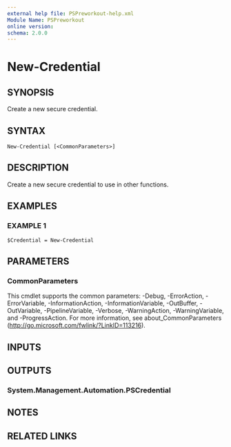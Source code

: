 ```yaml
---
external help file: PSPreworkout-help.xml
Module Name: PSPreworkout
online version:
schema: 2.0.0
---
```


# New-Credential

## SYNOPSIS
Create a new secure credential.

## SYNTAX

```
New-Credential [<CommonParameters>]
```

## DESCRIPTION
Create a new secure credential to use in other functions.

## EXAMPLES

### EXAMPLE 1
```
$Credential = New-Credential
```

## PARAMETERS

### CommonParameters
This cmdlet supports the common parameters: -Debug, -ErrorAction, -ErrorVariable, -InformationAction, -InformationVariable, -OutBuffer, -OutVariable, -PipelineVariable, -Verbose, -WarningAction, -WarningVariable, and -ProgressAction. 
For more information, see about_CommonParameters (http://go.microsoft.com/fwlink/?LinkID=113216).

## INPUTS

## OUTPUTS

### System.Management.Automation.PSCredential
## NOTES

## RELATED LINKS
